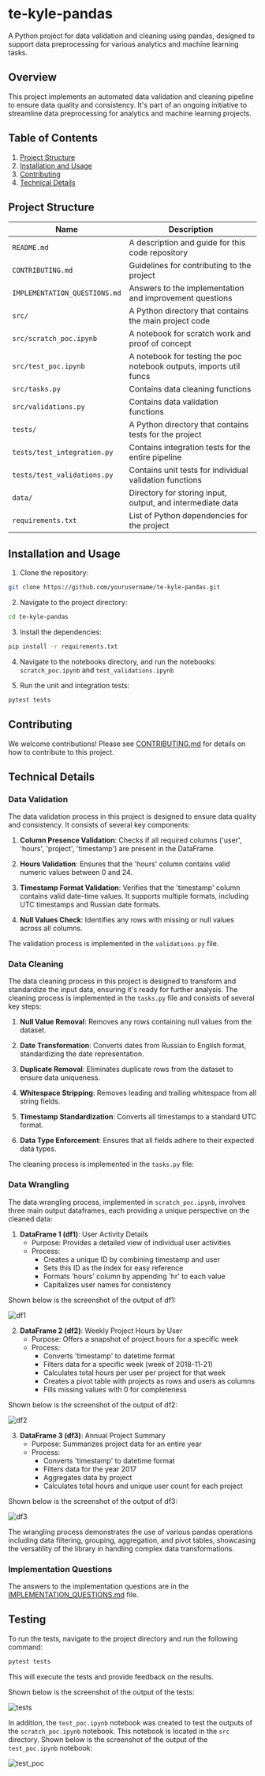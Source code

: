 # te-kyle-pandas

A Python project for data validation and cleaning using pandas, designed to support data preprocessing for various analytics and machine learning tasks.

## Overview

This project implements an automated data validation and cleaning pipeline to ensure data quality and consistency. It's part of an ongoing initiative to streamline data preprocessing for analytics and machine learning projects.

## Table of Contents

1. [Project Structure](#project-structure)
2. [Installation and Usage](#installation-and-usage)
3. [Contributing](#contributing)
4. [Technical Details](#technical-details)

## Project Structure

| Name                          | Description                                                            |
| ----------------------------- | ---------------------------------------------------------------------- |
| `README.md`                   | A description and guide for this code repository                       |
| `CONTRIBUTING.md`             | Guidelines for contributing to the project                             |
| `IMPLEMENTATION_QUESTIONS.md` | Answers to the implementation and improvement questions                |
| `src/`                        | A Python directory that contains the main project code                 |
| `src/scratch_poc.ipynb`       | A notebook for scratch work and proof of concept                       |
| `src/test_poc.ipynb`          | A notebook for testing the poc notebook outputs, imports util funcs    |
| `src/tasks.py`                | Contains data cleaning functions                                       |
| `src/validations.py`          | Contains data validation functions                                     |
| `tests/`                      | A Python directory that contains tests for the project                 |
| `tests/test_integration.py`   | Contains integration tests for the entire pipeline                     |
| `tests/test_validations.py`   | Contains unit tests for individual validation functions                |
| `data/`                       | Directory for storing input, output, and intermediate data             |
| `requirements.txt`            | List of Python dependencies for the project                            |

## Installation and Usage

1. Clone the repository:

```bash
git clone https://github.com/yourusername/te-kyle-pandas.git
```

2. Navigate to the project directory:

```bash
cd te-kyle-pandas
```

3. Install the dependencies:

```bash
pip install -r requirements.txt
```

4. Navigate to the notebooks directory, and run the notebooks:
`scratch_poc.ipynb` and `test_validations.ipynb`

5. Run the unit and integration tests:

```bash
pytest tests
```

## Contributing

We welcome contributions! Please see [CONTRIBUTING.md](CONTRIBUTING.md) for details on how to contribute to this project.


## Technical Details

### Data Validation

The data validation process in this project is designed to ensure data quality and consistency. It consists of several key components:

1. **Column Presence Validation**: 
   Checks if all required columns ('user', 'hours', 'project', 'timestamp') are present in the DataFrame.

2. **Hours Validation**: 
   Ensures that the 'hours' column contains valid numeric values between 0 and 24.

3. **Timestamp Format Validation**: 
   Verifies that the 'timestamp' column contains valid date-time values. It supports multiple formats, including UTC timestamps and Russian date formats.

4. **Null Values Check**: 
   Identifies any rows with missing or null values across all columns.

The validation process is implemented in the `validations.py` file.

### Data Cleaning

The data cleaning process in this project is designed to transform and standardize the input data, ensuring it's ready for further analysis. The cleaning process is implemented in the `tasks.py` file and consists of several key steps:

1. **Null Value Removal**: 
   Removes any rows containing null values from the dataset.

2. **Date Transformation**: 
   Converts dates from Russian to English format, standardizing the date representation.

3. **Duplicate Removal**: 
   Eliminates duplicate rows from the dataset to ensure data uniqueness.

4. **Whitespace Stripping**: 
   Removes leading and trailing whitespace from all string fields.

5. **Timestamp Standardization**: 
   Converts all timestamps to a standard UTC format.

6. **Data Type Enforcement**: 
   Ensures that all fields adhere to their expected data types.

The cleaning process is implemented in the `tasks.py` file:

### Data Wrangling

The data wrangling process, implemented in `scratch_poc.ipynb`, involves three main output dataframes, each providing a unique perspective on the cleaned data:

1. **DataFrame 1 (df1)**: User Activity Details
   - Purpose: Provides a detailed view of individual user activities
   - Process:
     - Creates a unique ID by combining timestamp and user
     - Sets this ID as the index for easy reference
     - Formats 'hours' column by appending 'hr' to each value
     - Capitalizes user names for consistency

Shown below is the screenshot of the output of df1:

![df1](images/df-1.png)

2. **DataFrame 2 (df2)**: Weekly Project Hours by User
   - Purpose: Offers a snapshot of project hours for a specific week
   - Process:
     - Converts 'timestamp' to datetime format
     - Filters data for a specific week (week of 2018-11-21)
     - Calculates total hours per user per project for that week
     - Creates a pivot table with projects as rows and users as columns
     - Fills missing values with 0 for completeness

Shown below is the screenshot of the output of df2:

![df2](images/df-2.png)

3. **DataFrame 3 (df3)**: Annual Project Summary
   - Purpose: Summarizes project data for an entire year
   - Process:
     - Converts 'timestamp' to datetime format
     - Filters data for the year 2017
     - Aggregates data by project
     - Calculates total hours and unique user count for each project

Shown below is the screenshot of the output of df3:

![df3](images/df-3.png)

The wrangling process demonstrates the use of various pandas operations including data filtering, grouping, aggregation, and pivot tables, showcasing the versatility of the library in handling complex data transformations.

### Implementation Questions

The answers to the implementation questions are in the [IMPLEMENTATION_QUESTIONS.md](IMPLEMENTATION_QUESTIONS.md) file.

## Testing 

To run the tests, navigate to the project directory and run the following command:

```bash
pytest tests
```

This will execute the tests and provide feedback on the results.

Shown below is the screenshot of the output of the tests:

![tests](images/test-results.png)

In addition, the `test_poc.ipynb` notebook was created to test the outputs of the `scratch_poc.ipynb` notebook. This notebook is located in the `src` directory. Shown below is the screenshot of the output of the `test_poc.ipynb` notebook:

![test_poc](images/assertion-results.png)
